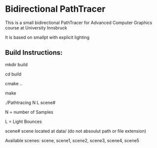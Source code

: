 Bidirectional PathTracer
========================


This is a small bidirectional PathTracer for
Advanced Computer Graphics course at University Innsbruck

It is based on smallpt with explicit lighting

Build Instructions:
--------------------

mkdir build

cd build

cmake ..

make

./Pathtracing N L scene#

N = number of Samples

L = Light Bounces

scene# scene located at data/  (do not absoulut path or file extension)

Available scenes: scene, scene1, scene2, scene3, scene4, scene5
